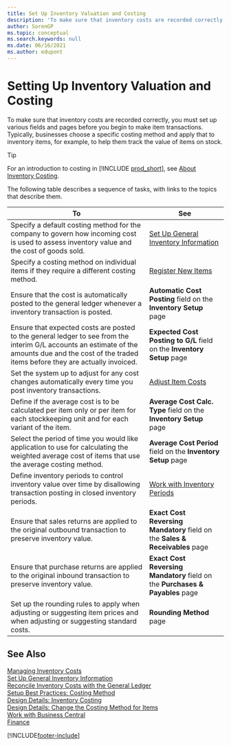 ```yaml
---
title: Set Up Inventory Valuation and Costing
description: 'To make sure that inventory costs are recorded correctly, you must set up various fields and pages before you begin to make item transactions.'
author: SorenGP
ms.topic: conceptual
ms.search.keywords: null
ms.date: 06/16/2021
ms.author: edupont
---
```

# Setting Up Inventory Valuation and Costing

To make sure that inventory costs are recorded correctly, you must set up various fields and pages before you begin to make item transactions. Typically, businesses choose a specific costing method and apply that to inventory items, for example, to help them track the value of items on stock.  

> [!TIP]
> For an introduction to costing in [!INCLUDE [prod_short](includes/prod_short.md)], see [About Inventory Costing](finance-learn-about-costing.md).

The following table describes a sequence of tasks, with links to the topics that describe them.

|**To**|**See**|  
|------------|-------------|
|Specify a default costing method for the company to govern how incoming cost is used to assess inventory value and the cost of goods sold.|[Set Up General Inventory Information](inventory-how-setup-general.md)|  
|Specify a costing method on individual items if they require a different costing method.|[Register New Items](inventory-how-register-new-items.md)|  
|Ensure that the cost is automatically posted to the general ledger whenever a inventory transaction is posted.|**Automatic Cost Posting** field on the **Inventory Setup** page|  
|Ensure that expected costs are posted to the general ledger to see from the interim G/L accounts an estimate of the amounts due and the cost of the traded items before they are actually invoiced.|**Expected Cost Posting to G/L** field on the **Inventory Setup** page|  
|Set the system up to adjust for any cost changes automatically every time you post inventory transactions.|[Adjust Item Costs](inventory-how-adjust-item-costs.md)|  
|Define if the average cost is to be calculated per item only or per item for each stockkeeping unit and for each variant of the item.|**Average Cost Calc. Type** field on the **Inventory Setup** page|  
|Select the period of time you would like application to use for calculating the weighted average cost of items that use the average costing method.|**Average Cost Period** field on the **Inventory Setup** page|  
|Define inventory periods to control inventory value over time by disallowing transaction posting in closed inventory periods.|[Work with Inventory Periods](finance-how-to-work-with-inventory-periods.md)|  
|Ensure that sales returns are applied to the original outbound transaction to preserve inventory value.|**Exact Cost Reversing Mandatory** field on the **Sales & Receivables** page|  
|Ensure that purchase returns are applied to the original inbound transaction to preserve inventory value.|**Exact Cost Reversing Mandatory** field on the **Purchases & Payables** page|
|Set up the rounding rules to apply when adjusting or suggesting item prices and when adjusting or suggesting standard costs.|**Rounding Method** page|  

## See Also

[Managing Inventory Costs](finance-manage-inventory-costs.md)  
[Set Up General Inventory Information](inventory-how-setup-general.md)  
[Reconcile Inventory Costs with the General Ledger](finance-how-to-post-inventory-costs-to-the-general-ledger.md)  
[Setup Best Practices: Costing Method](setup-best-practices-costing-method.md)  
[Design Details: Inventory Costing](design-details-inventory-costing.md)  
[Design Details: Change the Costing Method for Items](design-details-changing-costing-methods.md)  
[Work with Business Central](ui-work-product.md)  
[Finance](finance.md)  


[!INCLUDE[footer-include](includes/footer-banner.md)]